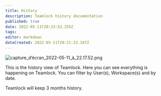 ```yaml
---
title: History
description: Teamlock history documentation
published: true
date: 2022-05-11T20:23:53.255Z
tags: 
editor: markdown
dateCreated: 2022-05-11T20:21:23.347Z
---
```


![capture_d’écran_2022-05-11_à_22.17.52.png](/captures/capture_d’écran_2022-05-11_à_22.17.52.png)

This is the history view of Teamlock.
Here you can see everything is happening on Teamlock.
You can filter by User(s), Workspace(s) and by date.

Teamlock will keep 3 months history.